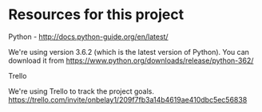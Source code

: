 # Resources for this project

Python - http://docs.python-guide.org/en/latest/

We're using version 3.6.2 (which is the latest version of Python). You can download it from https://www.python.org/downloads/release/python-362/

Trello

We're using Trello to track the project goals. https://trello.com/invite/onbelay1/209f7fb3a14b4619ae410dbc5ec56838

